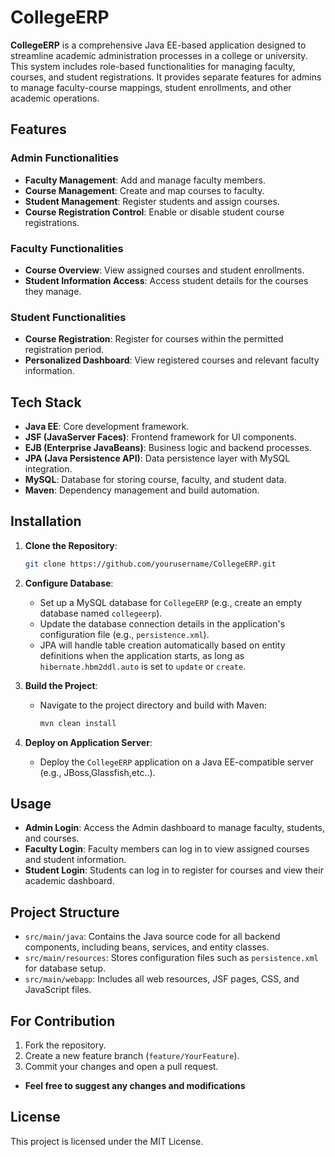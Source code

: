 # CollegeERP

**CollegeERP** is a comprehensive Java EE-based application designed to streamline academic administration processes in a college or university. This system includes role-based functionalities for managing faculty, courses, and student registrations. It provides separate features for admins to manage faculty-course mappings, student enrollments, and other academic operations.

## Features

### Admin Functionalities
- **Faculty Management**: Add and manage faculty members.
- **Course Management**: Create and map courses to faculty.
- **Student Management**: Register students and assign courses.
- **Course Registration Control**: Enable or disable student course registrations.

### Faculty Functionalities
- **Course Overview**: View assigned courses and student enrollments.
- **Student Information Access**: Access student details for the courses they manage.

### Student Functionalities
- **Course Registration**: Register for courses within the permitted registration period.
- **Personalized Dashboard**: View registered courses and relevant faculty information.

## Tech Stack

- **Java EE**: Core development framework.
- **JSF (JavaServer Faces)**: Frontend framework for UI components.
- **EJB (Enterprise JavaBeans)**: Business logic and backend processes.
- **JPA (Java Persistence API)**: Data persistence layer with MySQL integration.
- **MySQL**: Database for storing course, faculty, and student data.
- **Maven**: Dependency management and build automation.

## Installation

1. **Clone the Repository**:
   ```bash
   git clone https://github.com/yourusername/CollegeERP.git
2. **Configure Database**:
   - Set up a MySQL database for `CollegeERP` (e.g., create an empty database named `collegeerp`).
   - Update the database connection details in the application's configuration file (e.g., `persistence.xml`).
   - JPA will handle table creation automatically based on entity definitions when the application starts, as long as `hibernate.hbm2ddl.auto` is set to `update` or `create`.
3. **Build the Project**:
   - Navigate to the project directory and build with Maven:
     ```bash
     mvn clean install
     ```

4. **Deploy on Application Server**:
   - Deploy the `CollegeERP` application on a Java EE-compatible server (e.g., JBoss,Glassfish,etc..).

## Usage

- **Admin Login**: Access the Admin dashboard to manage faculty, students, and courses.
- **Faculty Login**: Faculty members can log in to view assigned courses and student information.
- **Student Login**: Students can log in to register for courses and view their academic dashboard.

## Project Structure

- `src/main/java`: Contains the Java source code for all backend components, including beans, services, and entity classes.
- `src/main/resources`: Stores configuration files such as `persistence.xml` for database setup.
- `src/main/webapp`: Includes all web resources, JSF pages, CSS, and JavaScript files.

## For Contribution

1. Fork the repository.
2. Create a new feature branch (`feature/YourFeature`).
3. Commit your changes and open a pull request.
- **Feel free to suggest any changes and modifications**
## License

This project is licensed under the MIT License.

